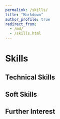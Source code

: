```yaml
---
permalink: /skills/
title: "Markdown"
author_profile: true
redirect_from: 
  - /md/
  - /skills.html
---
```

<h1>Skills</h1>
<h2>Technical Skills</h2>
<h2>Soft Skills</h2>
<h2>Further Interest</h2>
